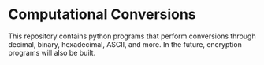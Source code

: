 # Computational Conversions
This repository contains python programs that perform conversions through decimal, binary, hexadecimal, ASCII, and more. In the future, encryption programs will also be built. 